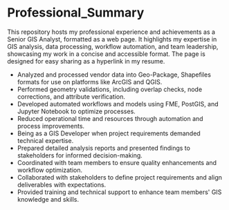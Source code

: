 # Professional_Summary
This repository hosts my professional experience and achievements as a Senior GIS Analyst, formatted as a web page. It highlights my expertise in GIS analysis, data processing, workflow automation, and team leadership, showcasing my work in a concise and accessible format. The page is designed for easy sharing as a hyperlink in my resume.

* Analyzed and processed vendor data into Geo-Package, Shapefiles formats for use on platforms like ArcGIS and QGIS.
* Performed geometry validations, including overlap checks, node corrections, and attribute verification.
* Developed automated workflows and models using FME, PostGIS, and Jupyter Notebook to optimize processes.
* Reduced operational time and resources through automation and process improvements.
* Being as a GIS Developer when project requirements demanded technical expertise.
* Prepared detailed analysis reports and presented findings to stakeholders for informed decision-making.
* Coordinated with team members to ensure quality enhancements and workflow optimization.
* Collaborated with stakeholders to define project requirements and align deliverables with expectations.
* Provided training and technical support to enhance team members' GIS knowledge and skills.

